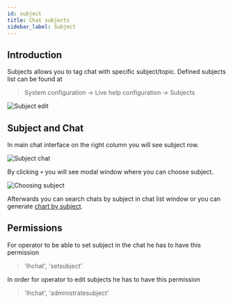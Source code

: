 ```yaml
---
id: subject
title: Chat subjects
sidebar_label: Subject
---
```


## Introduction

Subjects allows you to tag chat with specific subject/topic. Defined subjects list can be found at

> System configuration -> Live help configuration -> Subjects

![Subject edit](/img/chat/subject-edit.jpg)

## Subject and Chat

In main chat interface on the right column you will see subject row. 

![Subject chat](/img/chat/chat-subject.jpg)

By clicking `+` you will see modal window where you can choose subject.

![Choosing subject](/img/chat/choosing-subject.jpg)

Afterwards you can search chats by subject in chat list window or you can generate [chart by subject](statistic.mdx#number-of-chats-by-subject).

## Permissions

For operator to be able to set subject in the chat he has to have this permission

> 'lhchat', 'setsubject'

In order for operator to edit subjects he has to have this permission

> 'lhchat', 'administratesubject'